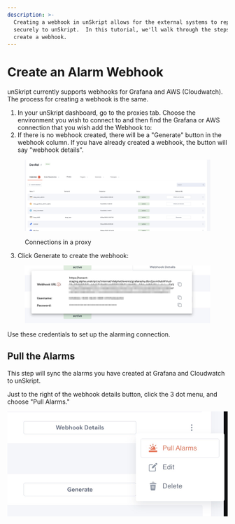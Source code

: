 ```yaml
---
description: >-
  Creating a webhook in unSkript allows for the external systems to report data
  securely to unSkript.  In this tutorial, we'll walk through the steps to
  create a webhook.
---
```


# Create an Alarm Webhook

unSkript currently supports webhooks for Grafana and AWS (Cloudwatch). The process for creating a webhook is the same.



1. In your unSkript dashboard, go to the proxies tab.  Choose the environment you wish to connect to and then find the Grafana or AWS connection that you wish add the Webhook to:
2. If there is no webhook created, there will be a "Generate" button in the webhook column.  If you have already created a webhook, the button will say "webhook details".



<figure><img src="../../../../.gitbook/assets/image (34).png" alt="" width="563"><figcaption><p>Connections in a proxy</p></figcaption></figure>

3. Click Generate to create the webhook:



<figure><img src="../../../../.gitbook/assets/Screenshot_2023-07-14_at_12_20_18.jpg" alt=""><figcaption></figcaption></figure>

Use these credentials to set up the alarming connection.

## Pull the Alarms

This step will sync the alarms you have created at Grafana and Cloudwatch to unSkript. &#x20;

Just to the right of the webhook details button, click the 3 dot menu, and choose "Pull Alarms."

![](<../../../../.gitbook/assets/image (1).png>)

